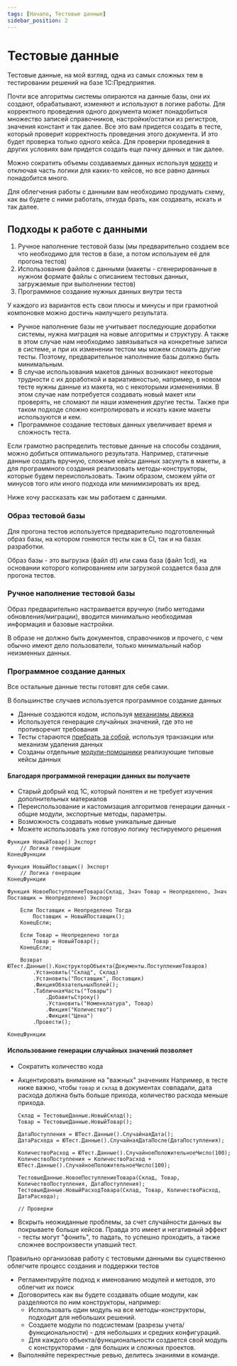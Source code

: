 ```yaml
---
tags: [Начало, Тестовые данные]
sidebar_position: 2
---
```

# Тестовые данные

Тестовые данные, на мой взгляд, одна из самых сложных тем в тестировании решений на базе 1С:Предприятия.

Почти все алгоритмы системы опираются на данные базы, они их создают, обрабатывают, изменяют и используют в логике работы. Для корректного проведения одного документа может понадобиться множество записей справочников, настройки/остатки из регистров, значения констант и так далее.
Все это вам придется создать в тесте, который проверит корректность проведения этого документа. И это будет проверка только одного кейса. Для проверки проведения в других условиях вам придется создать еще пачку данных и так далее.

Можно сократить объемы создаваемых данных используя [мокито](/docs/features/mocking/mockito/mockito.md) и отключая часть логики для каких-то кейсов, но все равно данных понадобится много.

Для облегчения работы с данными вам необходимо продумать схему, как вы будете с ними работать, откуда брать, как создавать, искать и так далее.

## Подходы к работе с данными

1. Ручное наполнение тестовой базы (мы предварительно создаем все что необходимо для тестов в базе, а потом используем её для прогона тестов)
2. Использование файлов с данными (макеты - сгенерированные в нужном формате файлы с описанием тестовых данных, загружаемые при выполнении тестов)
3. Программное создание нужных данных внутри теста

У каждого из вариантов есть свои плюсы и минусы и при грамотной компоновке можно достичь наилучшего результата.

* Ручное наполнение базы не учитывает последующие доработки системы, нужна миграция на новые алгоритмы и структуру. А также в этом случае нам необходимо завязываться на конкретные записи в системе, и при их изменении тестом мы можем сломать другие тесты. Поэтому, предварительное наполнение базы должно быть минимальным.
* В случае использования макетов данных возникают некоторые трудности с их доработкой и вариативностью, например, в новом тесте нужны данные из макета, но с некоторыми изменениями. В этом случае нам потребуется создавать новый макет или проверять, не сломают ли наши изменения другие тесты. Также при таком подходе сложно контролировать и искать какие макеты используются и кем.
* Программное создание тестовых данных увеличивает время и сложность теста.

Если грамотно распределить тестовые данные на способы создания, можно добиться оптимального результата.
Например, статичные данные создать вручную, сложные кейсы данных засунуть в макеты, а для программного создания реализовать методы-конструкторы, которые будем переиспользовать. Таким образом, сможем уйти от минусов того или иного подхода или минимизировать их вред.

Ниже хочу рассказать как мы работаем с данными.

### Образ тестовой базы

Для прогона тестов используется предварительно подготовленный образ базы, на котором гоняются тесты как в CI, так и на базах разработки.

Образ базы - это выгрузка (файл dt) или сама база (файл 1cd), на основании которого копированием или загрузкой создается база для прогона тестов.

### Ручное наполнение тестовой базы

Образ предварительно настраивается вручную (либо методами обновления/миграции), вводится минимально необходимая информация и базовые настройки.

В образе не должно быть документов, справочников и прочего, с чем обычно имеют дело пользователи, только минимальный набор неизменных данных.

### Программное создание данных

Все остальные данные тесты готовят для себя сами.

В большинстве случаев используется программное создание данных

* Данные создаются кодом, используя [механизмы движка](data-generation/index.md)
* Используется генерация случайных значений, где это не противоречит требования
* Тесты стараются [прибрать за собой](test-data-deletion.md), используя транзакции или механизм удаления данных
* Созданы отдельные [модули-помощники](../../getting-started/auxiliary-modules.md) реализующие типовые кейсы данных

#### Благодаря программной генерации данных вы получаете

* Старый добрый код 1С, который понятен и не требует изучения дополнительных материалов
* Переиспользование и кастомизация алгоритмов генерации данных - общие модули, экспортные методы, параметры.
* Возможность создавать новые уникальные данные
* Можете использовать уже готовую логику тестируемого решения

```bsl title="Общий модуль ТестовыеДанные"
Функция НовыйТовар() Экспорт
    // Логика генерации
КонецФункции

Функция НовыйПоставщик() Экспорт
    // Логика генерации
КонецФункции

Функция НовоеПоступлениеТовара(Склад, Знач Товар = Неопределено, Знач Поставщик = Неопределено) Экспорт
    
    Если Поставщик = Неопределено Тогда
        Поставщик = НовыйПоставщик();
    КонецЕсли;

    Если Товар = Неопределено тогда
        Товар = НовыйТовар();
    КонецЕсли;

    Возврат ЮТест.Данные().КонструкторОбъекта(Документы.ПоступлениеТоваров)
        .Установить("Склад", Склад)
        .Установить("Поставщик", Поставщик)
        .ФикцияОбязательныхПолей();
        .ТабличнаяЧасть("Товары")
            .ДобавитьСтроку()
            .Установить("Номенклатура", Товар)
            .Фикция("Количество")
            .Фикция("Цена")
        .Провести();
    
КонецФункции
```

#### Использование генерации случайных значений позволяет

* Сократить количество кода
* Акцентировать внимание на "важных" значениях
  Например, в тесте ниже важно, чтобы `товар` и `склад` в документах совпадали, дата расхода должна быть больше прихода, количество расхода меньше прихода.

    ```bsl title="Тест"
    Склад = ТестовыеДанные.НовыйСклад();
    Товар = ТестовыеДанные.НовыйТовар();

    ДатаПоступления = ЮТест.Данные().СлучайнаяДата();
    ДатаРасхода = ЮТест.Данные().СлучайнаяДатаПосле(ДатаПоступления);

    КоличествоРасход = ЮТест.Данные().СлучайноеПоложительноеЧисло(100);
    КоличествоПоступления = КоличествоРасход + ЮТест.Данные().СлучайноеПоложительноеЧисло(100);

    ТестовыеДанные.НовоеПоступлениеТовара(Склад, Товар, КоличествоПоступления, ДатаПоступления);
    ТестовыеДанные.НовыйРасходТовара(Склад, Товар, КоличествоРасход, ДатаРасхода);

    // Проверки
    ```

* Вскрыть неожиданные проблемы, за счет случайности данных вы покрываете больше кейсов. Правда это имеет и негативный эффект - тесты могут "фонить", то падать, то успешно проходить, а также сложнее воспроизвести упавший тест.

Правильно организовав работу с тестовыми данными вы существенно облегчите процесс создания и поддержки тестов

* Регламентируйте подход к именованию модулей и методов, это облегчит их поиск
* Договоритесь как вы будете создавать общие модули, как разделяются по ним конструкторы, например:
  * Использовать один модуль на все методы-конструкторы, подходит для небольших решений.
  * Создаете модули по подсистемам (разрезы учета/функциональности) - для небольших и средних конфигураций.
  * Для каждого объекта/функциональности создается свой модуль с конструкторами - для больших и сложных проектов.
* Выполняйте перекрестные ревью, делитесь знаниями в команде.
